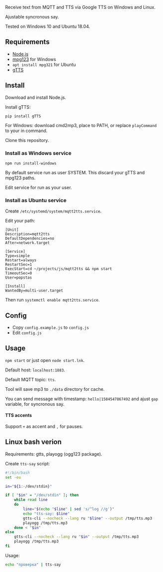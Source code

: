 Receive text from MQTT and TTS via Google TTS on Windows and Linux.

Ajustable syncronous say.

Tested on Windows 10 and Ubuntu 18.04.

## Requirements
- [Node.js](https://nodejs.org/en/)
- [mpg123](https://www.mpg123.de/download.shtml) for Windows
- `apt install mpg321` for Ubuntu
- [gTTS](https://github.com/pndurette/gTTS)

## Install
Download and install Node.js.

Install gTTS:
```
pip install gTTS
```

For Windows: download cmd2mp3, place to PATH, or replace `playCommand` to your in command.

Clone this repository.

### Install as Windows service
```
npm run install-windows
```

By default service run as user SYSTEM. This discard your gTTS and mpg123 paths.

Edit service for run as your user.

### Install as Ubuntu service
Create `/etc/systemd/system/mqtt2tts.service`.

Edit your path:
```
[Unit]
Description=mqtt2tts
DefaultDependencies=no
After=network.target

[Service]
Type=simple
Restart=always
RestartSec=1
ExecStart=cd ~/projects/js/mqtt2tts && npm start
TimeoutSec=0
User=popstas

[Install]
WantedBy=multi-user.target
```

Then run `systemctl enable mqtt2tts.service`.


## Config
- Copy `config.example.js` to `config.js`
- Edit `config.js`

## Usage
`npm start` or just open `node start.lnk`.

Default host: `localhost:1883`.

Default MQTT topic: `tts`.

Tool will save mp3 to `./data` directory for cache.

You can send message with timestamp: `hello|1584547867492` and ajust `gap` variable, for syncronous say.

#### TTS accents
Support `+` as accent and `,` for pauses.

## Linux bash verion
Requirements: gtts, playogg (ogg123 package).

Create `tts-say` script:

``` bash
#!/bin/bash
set -eu

in="${1:-/dev/stdin}"

if [ "$in" = "/dev/stdin" ]; then
	while read line
	do
		line="$(echo "$line" | sed 's/^log //g')"
		echo "tts-say: $line"
		gtts-cli --nocheck --lang ru "$line" --output /tmp/tts.mp3
		playogg /tmp/tts.mp3
	done < "$in"
else
	gtts-cli --nocheck --lang ru "$in" --output /tmp/tts.mp3
	playogg /tmp/tts.mp3
fi
```

Usage:
``` bash
echo "проверка" | tts-say
```
